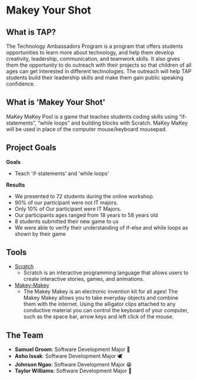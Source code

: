 # Makey Your Shot

## What is TAP?

The Technology Ambassadors Program is a program that offers students opportunities to learn more about technology, and help them develop creativity, leadership, communication, and teamwork skills. It also gives them the opportunity to do outreach with their projects so that children of all ages can get interested in different technologies. The outreach will help TAP students build their leadership skills and make them gain public speaking confidence.

## What is 'Makey Your Shot'

MaKey MaKey Pool is a game that teaches students coding skills using “if-statements”, “while loops” and building blocks with Scratch. MaKey MaKey will be used in place of the computer mouse/keyboard mousepad.

## Project Goals

**Goals**

- Teach 'if-statements' and 'while loops'

**Results**

- We presented to 72 students during the online workshop.
- 90% of our participant were not IT majors.
- Only 10% of Our participant were IT Majors.
- Our participants ages ranged from 18 years to 58 years old
- 8 students submitted their new game to us
- We were able to verify their understanding of if-else and while loops as shown by their game

## Tools

- [Scratch](https://scratch.mit.edu/)
	- Scratch is an interactive programming language that allows users to create interactive stories, games, and animations.​
- [Makey-Makey](https://makeymakey.com/)
	- The Makey Makey is an electronic invention kit for all ages! The Makey Makey allows you to take everyday objects and combine them with the internet. Using the alligator clips attached to any conductive material you can control the keyboard of your computer, such as the space bar, arrow keys and left click of the mouse.

## The Team

- **Samuel Groom**: Software Development Major :pizza:
- **Asho Issak**: Software Development Major 🕊️
- **Johnson Ngao**: Software Development Major :grin:
- **Taylor Williams**: Software Development Major :eyes:
